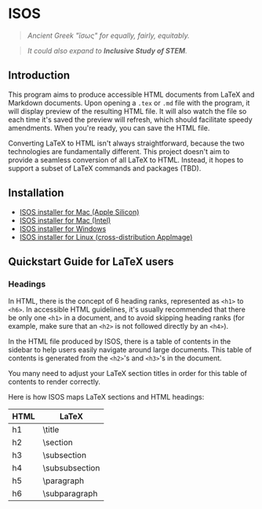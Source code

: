 # ISOS

> _Ancient Greek "ἴσως" for equally, fairly, equitably._

> _It could also expand to **Inclusive Study of STEM**._

## Introduction

This program aims to produce accessible HTML documents from LaTeX and Markdown documents. Upon opening a `.tex` or `.md` file with the program, it will display preview of the resulting HTML file. It will also watch the file so each time it's saved the preview will refresh, which should facilitate speedy amendments. When you're ready, you can save the HTML file.

Converting LaTeX to HTML isn't always straightforward, because the two technologies are fundamentally different. This project doesn't aim to provide a seamless conversion of all LaTeX to HTML. Instead, it hopes to support a subset of LaTeX commands and packages (TBD).

## Installation

- [ISOS installer for Mac (Apple Silicon)](#)
- [ISOS installer for Mac (Intel)](#)
- [ISOS installer for Windows](#)
- [ISOS installer for Linux (cross-distribution AppImage)](#)

## Quickstart Guide for LaTeX users

### Headings

In HTML, there is the concept of 6 heading ranks, represented as `<h1>` to `<h6>`. In accessible HTML guidelines, it's usually recommended that there be only one `<h1>` in a document, and to avoid skipping heading ranks (for example, make sure that an `<h2>` is not followed directly by an `<h4>`).

In the HTML file produced by ISOS, there is a table of contents in the sidebar to help users easily navigate around large documents. This table of contents is generated from the `<h2>`'s and `<h3>`'s in the document.

You many need to adjust your LaTeX section titles in order for this table of contents to render correctly.

Here is how ISOS maps LaTeX sections and HTML headings:

| HTML | LaTeX          |
| ---- | -------------- |
| h1   | \title         |
| h2   | \section       |
| h3   | \subsection    |
| h4   | \subsubsection |
| h5   | \paragraph     |
| h6   | \subparagraph  |
